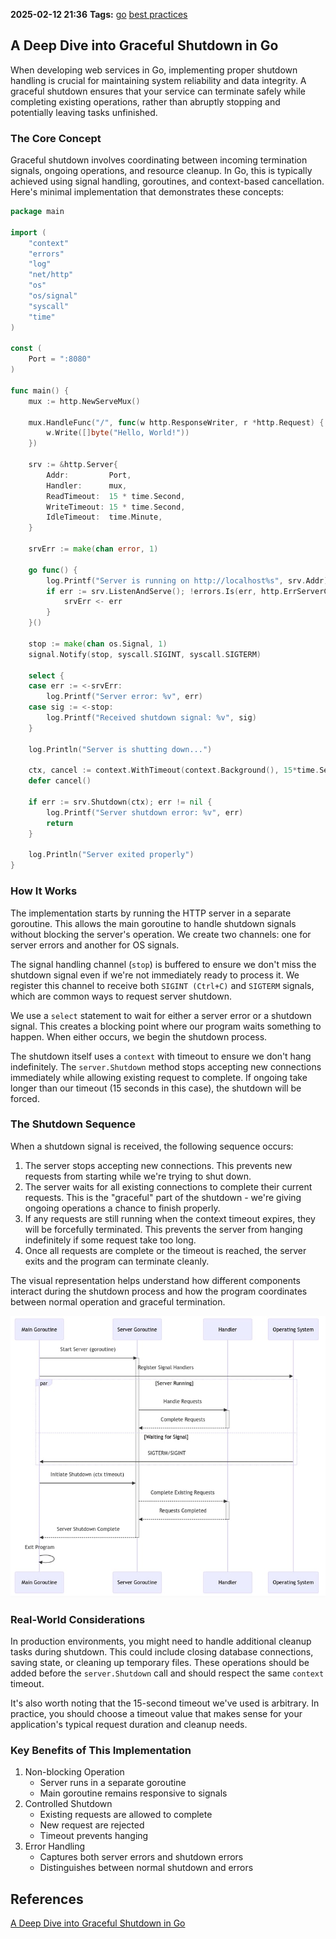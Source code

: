 **2025-02-12 21:36**
**Tags:** [go](../3%20-%20indexes/go.md) [best practices](../2%20-%20tags/best%20practices.md)

## A Deep Dive into Graceful Shutdown in Go
When developing web services in Go, implementing proper shutdown handling is crucial for maintaining system reliability and data integrity. A graceful shutdown ensures that your service can terminate safely while completing existing operations, rather than abruptly stopping and potentially leaving tasks unfinished.

### The Core Concept
Graceful shutdown involves coordinating between incoming termination signals, ongoing operations, and resource cleanup. In Go, this is typically achieved using signal handling, goroutines, and context-based cancellation. Here's minimal implementation that demonstrates these concepts:

```go
package main

import (
	"context"
	"errors"
	"log"
	"net/http"
	"os"
	"os/signal"
	"syscall"
	"time"
)

const (
	Port = ":8080"
)

func main() {
	mux := http.NewServeMux()

	mux.HandleFunc("/", func(w http.ResponseWriter, r *http.Request) {
		w.Write([]byte("Hello, World!"))
	})

	srv := &http.Server{
		Addr:         Port,
		Handler:      mux,
		ReadTimeout:  15 * time.Second,
		WriteTimeout: 15 * time.Second,
		IdleTimeout:  time.Minute,
	}

	srvErr := make(chan error, 1)

	go func() {
		log.Printf("Server is running on http://localhost%s", srv.Addr)
		if err := srv.ListenAndServe(); !errors.Is(err, http.ErrServerClosed) {
			srvErr <- err
		}
	}()

	stop := make(chan os.Signal, 1)
	signal.Notify(stop, syscall.SIGINT, syscall.SIGTERM)

	select {
	case err := <-srvErr:
		log.Printf("Server error: %v", err)
	case sig := <-stop:
		log.Printf("Received shutdown signal: %v", sig)
	}

	log.Println("Server is shutting down...")

	ctx, cancel := context.WithTimeout(context.Background(), 15*time.Second)
	defer cancel()

	if err := srv.Shutdown(ctx); err != nil {
		log.Printf("Server shutdown error: %v", err)
		return
	}

	log.Println("Server exited properly")
}
```

### How It Works
The implementation starts by running the HTTP server in a separate goroutine. This allows the main goroutine to handle shutdown signals without blocking the server's operation. We create two channels: one for server errors and another for OS signals.

The signal handling channel (`stop`) is buffered to ensure we don't miss the shutdown signal even if we're not immediately ready to process it. We register this channel to receive both `SIGINT (Ctrl+C)` and `SIGTERM` signals, which are common ways to request server shutdown.

We use a `select` statement to wait for either a server error or a shutdown signal. This creates a blocking point where our program waits something to happen. When either occurs, we begin the shutdown process.

The shutdown itself uses a `context` with timeout to ensure we don't hang indefinitely. The `server.Shutdown` method stops accepting new connections immediately while allowing existing request to complete. If ongoing take longer than our timeout (15 seconds in this case), the shutdown will be forced.

### The Shutdown Sequence
When a shutdown signal is received, the following sequence occurs:

1. The server stops accepting new connections. This prevents new requests from starting while we're trying to shut down.
2. The server waits for all existing connections to complete their current requests. This is the "graceful" part of the shutdown - we're giving ongoing operations a chance to finish properly. 
3. If any requests are still running when the context timeout expires, they will be forcefully terminated. This prevents the server from hanging indefinitely if some request take too long.
4. Once all requests are complete or the timeout is reached, the server exits and the program can terminate cleanly.

The visual representation helps understand how different components interact during the shutdown process and how the program coordinates between normal operation and graceful termination.

![](../attachments/Pasted%20image%2020250212220300.png)

### Real-World Considerations
In production environments, you might need to handle additional cleanup tasks during shutdown. This could include closing database connections, saving state, or cleaning up temporary files. These operations should be added before the `server.Shutdown` call and should respect the same `context` timeout.

It's also worth noting that the 15-second timeout we've used is arbitrary. In practice, you should choose a timeout value that makes sense for your application's typical request duration and cleanup needs.

### Key Benefits of This Implementation
1. Non-blocking Operation
	- Server runs in a separate goroutine
	- Main goroutine remains responsive to signals
2. Controlled Shutdown 
	- Existing requests are allowed to complete
	- New request are rejected
	- Timeout prevents hanging
3. Error Handling
	- Captures both server errors and shutdown errors
	- Distinguishes between normal shutdown and errors

## References
[A Deep Dive into Graceful Shutdown in Go](https://dev.to/yanev/a-deep-dive-into-graceful-shutdown-in-go-484a#:~:text=When%20developing%20web%20services%20in,and%20potentially%20leaving%20tasks%20unfinished.)